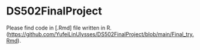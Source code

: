 # DS502FinalProject
Please find code in [.Rmd] file written in R. (https://github.com/YufeiLinUlysses/DS502FinalProject/blob/main/Final_try.Rmd).

